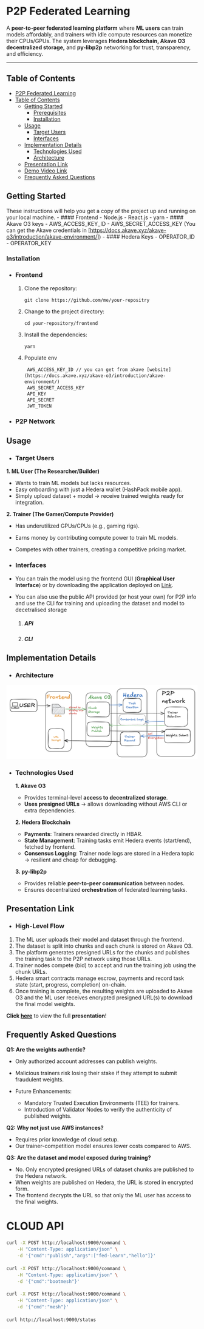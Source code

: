 # P2P Federated Learning

A **peer-to-peer federated learning platform** where **ML users** can train models affordably, and trainers with idle compute resources can monetize their CPUs/GPUs. The system leverages **Hedera blockchain, Akave O3 decentralized storage,** and **py-libp2p** networking for trust, transparency, and efficiency.

---

## Table of Contents
- [P2P Federated Learning](#p2p-federated-learning)
- [Table of Contents](#table-of-contents)
  - [Getting Started](#getting-started)
    - [Prerequisites](#prerequisites)
    - [Installation](#installation)
  - [Usage](#usage)
    - [Target Users](#target-users)
    - [Interfaces](#interfaces)
  - [Implementation Details](#implementation-details)
    - [Technologies Used](#technologies-used)
    - [Architecture](#architecture)
  - [Presentation Link](#presentation-link)
  - [Demo Video Link](#demo-video-link)
  - [Frequently Asked Questions](#frequently-asked-questions)


## Getting Started
These instructions will help you get a copy of the project up and running on your local machine.
    - #### Frontend
      - Node.js
      - React.js
      - yarn
    - #### Akave O3 keys
      - AWS_ACCESS_KEY_ID
      - AWS_SECRET_ACCESS_KEY
      (You can get the Akave credentials in [https://docs.akave.xyz/akave-o3/introduction/akave-environment/])
    - #### Hedera Keys
      - OPERATOR_ID
      - OPERATOR_KEY
### Installation
- ### Frontend
  1. Clone the repository:

      ```
      git clone https://github.com/me/your-repositry
      ```

  2. Change to the project directory:

      ```
      cd your-repository/frontend
      ```

  3. Install the dependencies:

      ```
      yarn
      ```
  4. Populate env 
     ```
      AWS_ACCESS_KEY_ID // you can get from akave [website](https://docs.akave.xyz/akave-o3/introduction/akave-environment/)
      AWS_SECRET_ACCESS_KEY
      API_KEY
      API_SECRET
      JWT_TOKEN
     ```
     
- ### P2P Network


## Usage
- ### Target Users
**1. ML User (The Researcher/Builder)**
- Wants to train ML models but lacks resources.
- Easy onboarding with just a Hedera wallet (HashPack mobile app).
- Simply upload dataset + model → receive trained weights ready for integration.
  
**2. Trainer (The Gamer/Compute Provider)**
- Has underutilized GPUs/CPUs (e.g., gaming rigs).
- Earns money by contributing compute power to train ML models.
- Competes with other trainers, creating a competitive pricing market.

- ### Interfaces
- You can train the model using the frontend GUI (**Graphical User Interface**) or by downloading the application deployed on [Link]().
- You can also use the public API provided (or host your own) for P2P info and use the CLI for training and uploading the dataset and model to decetralised storage 
    1. ##### API
    1. #####  CLI


## Implementation Details
- ### Architecture
 ![App Architecture](./images/app_arch.png)
- ### Technologies Used
  **1. Akave O3**
  - Provides terminal-level **access to decentralized storage**.
  - **Uses presigned URLs** → allows downloading without AWS CLI or extra dependencies.
    
  **2. Hedera Blockchain**
  - **Payments**: Trainers rewarded directly in HBAR.
  - **State Management**: Training tasks emit Hedera events (start/end), fetched by frontend.
  - **Consensus Logging**: Trainer node logs are stored in a Hedera topic → resilient and cheap for debugging.
    
  **3. py-libp2p**
  - Provides reliable **peer-to-peer communication** between nodes.
  - Ensures decentralized **orchestration** of federated learning tasks.
    


## Presentation Link
- ### High-Level Flow
1. The ML user uploads their model and dataset through the frontend.
2. The dataset is split into chunks and each chunk is stored on Akave O3.
3. The platform generates presigned URLs for the chunks and publishes the training task to the P2P network using those URLs.
4. Trainer nodes compete (bid) to accept and run the training job using the chunk URLs.
5. Hedera smart contracts manage escrow, payments and record task state (start, progress, completion) on-chain.
6. Once training is complete, the resulting weights are uploaded to Akave O3 and the ML user receives encrypted presigned URL(s) to download the final model weights.
   
**Click [here](https://drive.google.com/file/d/19EcxHgoRgxPj2fVTqyghJm2dEKWvlDyh/view?usp=sharing)** to view the full **presentation**!


## Frequently Asked Questions
**Q1: Are the weights authentic?**
- Only authorized account addresses can publish weights.
- Malicious trainers risk losing their stake if they attempt to submit fraudulent weights.

- Future Enhancements:
  - Mandatory Trusted Execution Environments (TEE) for trainers.
  - Introduction of Validator Nodes to verify the authenticity of published weights.

**Q2: Why not just use AWS instances?**
- Requires prior knowledge of cloud setup.
- Our trainer-competition model ensures lower costs compared to AWS.

**Q3: Are the dataset and model exposed during training?**
- No. Only encrypted presigned URLs of dataset chunks are published to the Hedera network.
- When weights are published on Hedera, the URL is stored in encrypted form.
- The frontend decrypts the URL so that only the ML user has access to the final weights.


# CLOUD API

```bash
curl -X POST http://localhost:9000/command \
    -H "Content-Type: application/json" \
    -d '{"cmd":"publish","args":["fed-learn","hello"]}'

curl -X POST http://localhost:9000/command \
    -H "Content-Type: application/json" \
    -d '{"cmd":"bootmesh"}'

curl -X POST http://localhost:9000/command \
    -H "Content-Type: application/json" \
    -d '{"cmd":"mesh"}'

curl http://localhost:9000/status
```
